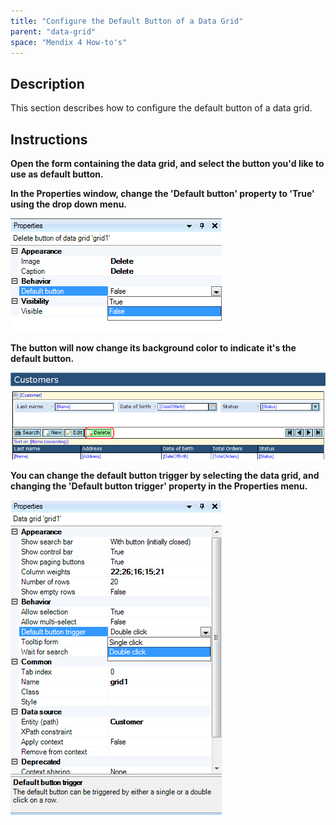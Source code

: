 ```yaml
---
title: "Configure the Default Button of a Data Grid"
parent: "data-grid"
space: "Mendix 4 How-to's"
---
```

## Description

This section describes how to configure the default button of a data grid.

## Instructions

 **Open the form containing the data grid, and select the button you'd like to use as default button.**

 **In the Properties window, change the 'Default button' property to 'True' using the drop down menu.**

![](attachments/2621443/2752629.png)

 **The button will now change its background color to indicate it's the default button.**

![](attachments/2621443/2752628.png)

 **You can change the default button trigger by selecting the data grid, and changing the 'Default button trigger' property in the Properties menu.**

![](attachments/2621443/2752631.png)
